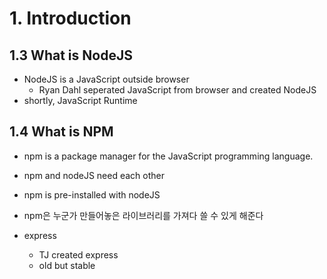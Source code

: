 # 1. Introduction

## 1.3 What is NodeJS

- NodeJS is a JavaScript outside browser
  - Ryan Dahl seperated JavaScript from browser and created NodeJS
- shortly, JavaScript Runtime

## 1.4 What is NPM

- npm is a package manager for the JavaScript programming language.
- npm and nodeJS need each other
- npm is pre-installed with nodeJS
- npm은 누군가 만들어놓은 라이브러리를 가져다 쓸 수 있게 해준다

- express
  - TJ created express
  - old but stable

